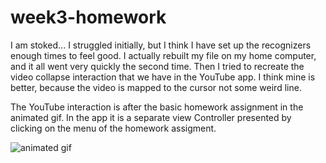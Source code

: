 week3-homework
==============

I am stoked... I struggled initially, but I think I have set up the recognizers enough times to feel good.
I actually rebuilt my file on my home computer, and it all went very quickly the second time.  Then I tried to recreate the video collapse interaction that we have in the YouTube app.
I think mine is better, because the video is mapped to the cursor not some weird line.

The YouTube interaction is after the basic homework assignment in the animated gif.  In the app it is a separate view Controller presented by clicking on the menu of the homework assigment.


![animated gif](http://i.imgur.com/eUJQ2Jm.gif)
